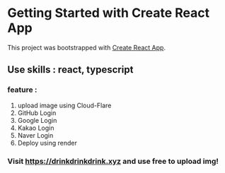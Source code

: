 # Getting Started with Create React App

This project was bootstrapped with [Create React App](https://github.com/facebook/create-react-app).

## Use skills : react, typescript 

### feature :

  1. upload image using Cloud-Flare
  2. GitHub Login
  3. Google Login
  4. Kakao Login
  5. Naver Login
  6. Deploy using render


### Visit https://drinkdrinkdrink.xyz and use free to upload img!
